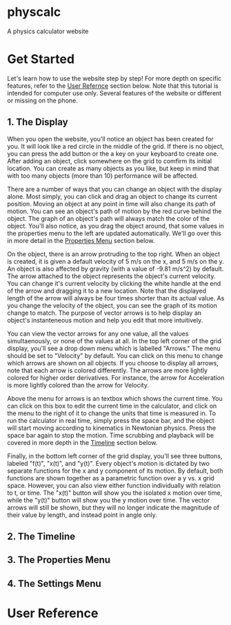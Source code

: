 # physcalc
A physics calculator website

# Get Started

Let's learn how to use the website step by step! For more depth on specific features, refer to the [User Refernce](#user-reference) section below.
Note that this tutorial is intended for computer use only. Several features of the website or different or missing on the phone.

## 1. The Display

When you open the website, you'll notice an object has been created for you.
It will look like a red circle in the middle of the grid.
If there is no object, you can press the add button or the a key on your keyboard to create one.
After adding an object, click somewhere on the grid to comfirm its initial location.
You can create as many objects as you like, but keep in mind that with too many objects (more than 10) performance will be affected.

There are a number of ways that you can change an object with the display alone.
Most simply, you can click and drag an object to change its current position. 
Moving an object at any point in time will also change its path of motion.
You can see an object's path of motion by the red curve behind the object.
The graph of an object's path will always match the color of the object.
You'll also notice, as you drag the object around, that some values in the properties menu to the left are updated automatically.
We'll go over this in more detail in the [Properties Menu](#the-properties-menu) section below.

On the object, there is an arrow protruding to the top right.
When an object is created, it is given a default velocity of 5 m/s on the x, and 5 m/s on the y.
An object is also affected by gravity (with a value of -9.81 m/s^2) by default.
The arrow attached to the object represents the object's current velocity.
You can change it's current velocity by clicking the white handle at the end of the arrow and dragging it to a new location.
Note that the displayed length of the arrow will always be four times shorter than its actual value.
As you change the velocity of the object, you can see the graph of its motion change to match.
The purpose of vector arrows is to help display an object's instanteneous motion and help you edit that more intuitively.

You can view the vector arrows for any one value, all the values simultaenously, or none of the values at all.
In the top left corner of the grid display, you'll see a drop down menu which is labelled "Arrows."
The menu should be set to "Velocity" by default.
You can click on this menu to change which arrows are shown on all objects.
If you choose to display all arrows, note that each arrow is colored differently.
The arrows are more lightly colored for higher order derivatives.
For instance, the arrow for Acceleration is more lightly colored than the arrow for Velocity.

Above the menu for arrows is an textbox which shows the current time.
You can click on this box to edit the current time in the calculator, and click on the menu to the right of it to change the units that time is measured in.
To run the calculator in real time, simply press the space bar, and the object will start moving according to kinematics in Newtonian physics.
Press the space bar again to stop the motion.
Time scrubbing and playback will be covered in more depth in the [Timeline](#the-timeline) section below.

Finally, in the bottom left corner of the grid display, you'll see three buttons, labeled "f(t)", "x(t)", and "y(t)".
Every object's motion is dictated by two separate functions for the x and y component of its motion.
By default, both functions are shown together as a parametric function over a y vs. x grid space.
However, you can also view either function individually with relation to t, or time.
The "x(t)" button will show you the isolated x motion over time, while the "y(t)" button will show you the y motion over time.
The vector arrows will still be shown, but they will no longer indicate the magnitude of their value by length, and instead point in angle only.

## 2. The Timeline

## 3. The Properties Menu

## 4. The Settings Menu

# User Reference
